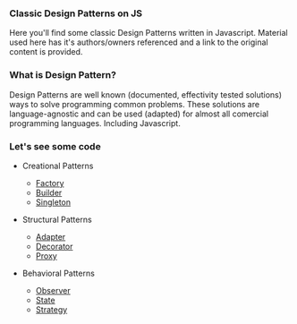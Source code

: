 ### Classic Design Patterns on JS 

Here you'll find some classic Design Patterns written in Javascript. 
Material used here has it's authors/owners referenced and a link to the original content is provided.


### What is Design Pattern?

Design Patterns are well known (documented, effectivity tested solutions) ways to solve programming common problems. These solutions are language-agnostic and can be used (adapted) for almost all comercial programming languages. Including Javascript.  


### Let's see some code 
 
 - Creational Patterns
    - [Factory](http://www.dofactory.com/javascript/factory-method-design-pattern)
    - [Builder](http://www.dofactory.com/javascript/builder-design-pattern) 
    - [Singleton](http://www.dofactory.com/javascript/singleton-design-pattern)
    
 - Structural Patterns
    - [Adapter](http://www.dofactory.com/javascript/adapter-design-pattern)
    - [Decorator](http://www.dofactory.com/javascript/decorator-design-pattern)
    - [Proxy](http://www.dofactory.com/javascript/proxy-design-pattern)
    
 - Behavioral Patterns    
    - [Observer](http://www.dofactory.com/javascript/observer-design-pattern)
    - [State](http://www.dofactory.com/javascript/state-design-pattern)
    - [Strategy](http://www.dofactory.com/javascript/strategy-design-pattern) 
